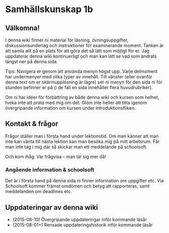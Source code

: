 # Samhällskunskap 1b

## Välkomna!

I denna wiki finner ni material för läsning, övningsuppgifter, diskussionsunderlag och instruktioner för examinerande moment. Tanken är att samla allt på en plats för att göra det så lätt som möjligt för er. Jag uppdaterar denna wiki kontinuerligt och man kan lätt se vad som ändrats längst ner på denna sida. 

Tips: Navigera er genom att använda menyn högst upp. Varje delmoment har undermenyer med olika typer av innehåll. Till vänster (eller ovanför denna text om er skärmupplösning är lägre) ser ni menyn för den sida ni för stunden befinner er på (i de fall en sida innehåller flera huvudrubriker).

Om ni har idéer för förbättring av både denna wiki och kursen som helhet, tveka inte att prata med mig om det. Glöm inte heller att titta igenom övergripande information om kursen under introduktionsfliken. 

## Kontakt & frågor

Frågor ställer man i första hand under lektionstid. Om man känner att man inte kan vänta till nästa lektion kan man besöka mig på mitt arbetsrum. Får man inte tag i mig där så skickar man ett meddelande på schoolsoft. 

Och kom ihåg: Var frågvisa – man lär sig mer då!

### Angående information & schoolsoft

Det är i första hand på denna sida ni finner information om uppgifter etc. Via Schoolsoft kommer främst  omdömen och betyg att rapporteras, samt meddelanden om deadlines etc. 

## Uppdateringar av denna wiki

* (2015-08-10) Övergripande uppdateringar inför kommande läsår 
* (2015-08-01+) Rensade uppdateringshistorik inför kommande läsår